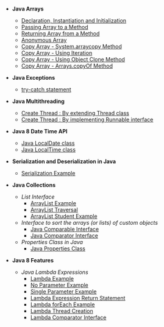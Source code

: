 *   **Java Arrays**
    *	[Declaration, Instantiation and Initialization](https://github.com/pwnmahto/Java/blob/master/java-arrays/src/main/java/pwnmahto/arrays/basics/DeclareInitialize.java)
    *   [Passing Array to a Method](https://github.com/pwnmahto/Java/blob/master/java-arrays/src/main/java/pwnmahto/arrays/operations/PassingArrayToMethod.java)
    *   [Returning Array from a Method](https://github.com/pwnmahto/Java/blob/master/java-arrays/src/main/java/pwnmahto/arrays/operations/ReturningArrayFromMethod.java)
    *   [Anonymous Array](https://github.com/pwnmahto/Java/blob/master/java-arrays/src/main/java/pwnmahto/arrays/operations/AnonymousArray.java)
    *   [Copy Array - System.arraycopy Method](https://github.com/pwnmahto/Java/blob/master/java-arrays/src/main/java/pwnmahto/arrays/copying/System_Arraycopy.java)
    *   [Copy Array - Using Iteration](https://github.com/pwnmahto/Java/blob/master/java-arrays/src/main/java/pwnmahto/arrays/copying/UsingIteration.java)
    *   [Copy Array - Using Object Clone Method](https://github.com/pwnmahto/Java/blob/master/java-arrays/src/main/java/pwnmahto/arrays/copying/UsingClone.java)
    *   [Copy Array - Arrays.copyOf Method](https://github.com/pwnmahto/Java/blob/master/java-arrays/src/main/java/pwnmahto/arrays/copying/Arrays_CopyOf.java)
	
*   **Java Exceptions**
    *   [try-catch statement](https://github.com/pwnmahto/Java/blob/master/java-exceptions/src/main/java/pwnmahto/exceptions/basics/TryCatchStatement.java)
	
*	**Java Multithreading**
	*	[Create Thread : By extending Thread class](https://github.com/pwnmahto/Java/blob/master/java-multithreading/src/main/java/pwnmahto/multithreading/createthread/ExtendingThreadClass.java)
	*	[Create Thread : By implementing Runnable interface](https://github.com/pwnmahto/Java/blob/master/java-multithreading/src/main/java/pwnmahto/multithreading/createthread/ImplementingRunnableInterface.java)
	
*   **Java 8 Date Time API**
	*	[Java LocalDate class](https://github.com/pwnmahto/Java/blob/146ecdd452a90b3bd5b8b5797deb843ec20b6d4f/java8-datetime/src/main/java/pwnmahto/datetime/basics/LocalDateExample.java)
	*	[Java LocalTime class](https://github.com/pwnmahto/Java/blob/146ecdd452a90b3bd5b8b5797deb843ec20b6d4f/java8-datetime/src/main/java/pwnmahto/datetime/basics/LocalTimeExample.java)
	
*   **Serialization and Deserialization in Java**
	*	[Serialization Example](https://github.com/pwnmahto/Java/blob/7a7706d0f8871e99bdd6d571fcef2198211e142f/java-serialization/src/main/java/pwnmahto/serialization/basics/Student.java)
	
*   **Java Collections**
	*	*List Interface*
		*	[ArrayList Example](https://github.com/pwnmahto/Java/blob/master/java-collections/src/main/java/collections/list/arraylist/ArrayListExample.java)
		*	[ArrayList Traversal](https://github.com/pwnmahto/Java/blob/master/java-collections/src/main/java/collections/list/arraylist/TraverseArrayList.java)
		*	[ArrayList Student Example](https://github.com/pwnmahto/Java/blob/master/java-collections/src/main/java/collections/list/arraylist/StudentExample.java)
	*	*Interface to sort the arrays (or lists) of custom objects*
		* 	[Java Comparable Interface](https://github.com/pwnmahto/Java/tree/master/java-collections/src/main/java/collections/comparableinterface)
		*	[Java Comparator Interface](https://github.com/pwnmahto/Java/tree/master/java-collections/src/main/java/collections/comparatorinterface)
	*	*Properties Class in Java*
		*	[Java Properties Class](https://github.com/pwnmahto/Java/tree/master/java-collections/src/main/java/collections/propertiesclass)
			
*   **Java 8 Features**
	*	*Java Lambda Expressions*
		*	[Lambda Example](https://github.com/pwnmahto/Java/blob/master/java-lambda-expressions/src/main/java/lambda/expressions/basics/LambdaExample.java)
		*	[No Parameter Example](https://github.com/pwnmahto/Java/blob/master/java-lambda-expressions/src/main/java/lambda/expressions/basics/NoParameterExample.java)
		*	[Single Parameter Example](https://github.com/pwnmahto/Java/blob/master/java-lambda-expressions/src/main/java/lambda/expressions/basics/SingleParameterExample.java)
		*	[Lambda Expression Return Statement](https://github.com/pwnmahto/Java/blob/master/java-lambda-expressions/src/main/java/lambda/expressions/basics/LambdaReturnExample.java)
		*	[Lambda forEach Example](https://github.com/pwnmahto/Java/blob/master/java-lambda-expressions/src/main/java/lambda/expressions/basics/LambdaForeachLoop.java)
		*	[Lambda Thread Creation](https://github.com/pwnmahto/Java/blob/master/java-lambda-expressions/src/main/java/lambda/expressions/basics/ThreadCreation.java)
		*	[Lambda Comparator Interface](https://github.com/pwnmahto/Java/blob/master/java-lambda-expressions/src/main/java/lambda/expressions/basics/ComparatorExample.java)